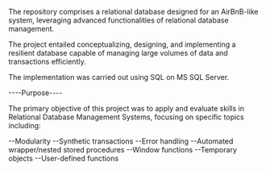 The repository comprises a relational database designed for an AirBnB-like system, leveraging advanced functionalities of relational database management.

The project entailed conceptualizing, designing, and implementing a resilient database capable of managing large volumes of data and transactions efficiently.

The implementation was carried out using SQL on MS SQL Server.

----Purpose----

The primary objective of this project was to apply and evaluate skills in Relational Database Management Systems, focusing on specific topics including:

--Modularity
--Synthetic transactions
--Error handling
--Automated wrapper/nested stored procedures
--Window functions
--Temporary objects
--User-defined functions
